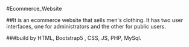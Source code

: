 #Ecommerce_Website 

##It is an ecommerce website that sells men's clothing. It has two user interfaces, one for administrators and the other for public users.

###build by HTML, Bootstrap5 , CSS, JS, PHP, MySql. 
